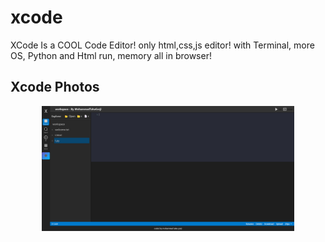 # xcode
XCode Is a COOL Code Editor! only html,css,js editor! with Terminal, more OS, Python and Html run, memory all in browser!

## Xcode Photos

<div align="center">
   <img alt="ollama" height="200px" src="https://raw.githubusercontent.com/mr-r0ot/xcode/refs/heads/main/ScreenShot/home1.jpg">
</div>

